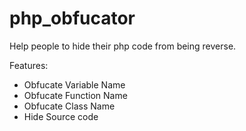 php_obfucator
=============

Help people to hide their php code from being reverse.

Features:
  - Obfucate Variable Name
  - Obfucate Function Name
  - Obfucate Class Name
  - Hide Source code
